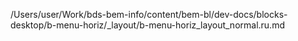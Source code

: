 /Users/user/Work/bds-bem-info/content/bem-bl/dev-docs/blocks-desktop/b-menu-horiz/_layout/b-menu-horiz_layout_normal.ru.md